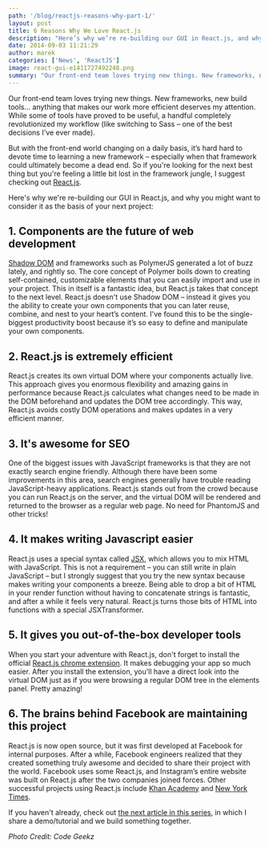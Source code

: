 ```yaml
---
path: '/blog/reactjs-reasons-why-part-1/'
layout: post
title: 6 Reasons Why We Love React.js
description: "Here’s why we’re re-building our GUI in React.js, and why you might want to consider it as the basis of your next project!"
date: 2014-09-03 11:21:29
author: marek
categories: ['News', 'ReactJS']
image: react-gui-e1411727492248.png
summary: "Our front-end team loves trying new things. New frameworks, new build tools… anything that makes our work more efficient deserves my attention. While some of tools have proved to be useful, a handful completely revolutionized my workflow (like switching to Sass – one of the best decisions I’ve ever made). But with the front-end world changing on a daily basis, it’s hard hard to devote time to learning a new framework – especially when that framework could ultimately become a dead end. So if you’re looking for the next best thing but you’re feeling a little bit lost in the framework jungle, I suggest checking out React.js. Here’s why we’re re-building our GUI in React.js, and why you might want to consider it as the basis of your next project"
---
```

Our front-end team loves trying new things. New frameworks, new build tools... anything that makes our work more efficient deserves my attention. While some of tools have proved to be useful, a handful completely revolutionized my workflow (like switching to Sass – one of the best decisions I've ever made).

But with the front-end world changing on a daily basis, it’s hard hard to devote time to learning a new framework – especially when that framework could ultimately become a dead end. So if you're looking for the next best thing but you're feeling a little bit lost in the framework jungle, I suggest checking out <a href="http://facebook.github.io/react/">React.js</a>.

Here's why we're re-building our GUI in React.js, and why you might want to consider it as the basis of your next project:
<h2>1. Components are the future of web development</h2>
<a href="http://www.polymer-project.org/platform/shadow-dom.html">Shadow DOM</a> and frameworks such as PolymerJS generated a lot of buzz lately, and rightly so. The core concept of Polymer boils down to creating self-contained, customizable elements that you can easily import and use in your project. This in itself is a fantastic idea, but React.js takes that concept to the next level. React.js doesn't use Shadow DOM – instead it gives you the ability to create your own components that you can later reuse, combine, and nest to your heart’s content. I've found this to be the single-biggest productivity boost because it’s so easy to define and manipulate your own components.
<h2>2. React.js is extremely efficient</h2>
React.js creates its own virtual DOM where your components actually live. This approach gives you enormous flexibility and amazing gains in performance because React.js calculates what changes need to be made in the DOM beforehand and updates the DOM tree accordingly. This way, React.js avoids costly DOM operations and makes updates in a very efficient manner.
<h2>3. It's awesome for SEO</h2>
One of the biggest issues with JavaScript frameworks is that they are not exactly search engine friendly. Although there have been some improvements in this area, search engines generally have trouble reading JavaScript-heavy applications. React.js stands out from the crowd because you can run React.js on the server, and the virtual DOM will be rendered and returned to the browser as a regular web page. No need for PhantomJS and other tricks!
<h2>4. It makes writing Javascript easier</h2>
React.js uses a special syntax called <a href="http://jsx.github.io/">JSX</a>, which allows you to mix HTML with JavaScript. This is not a requirement – you can still write in plain JavaScript – but I strongly suggest that you try the new syntax because makes writing your components a breeze. Being able to drop a bit of HTML in your render function without having to concatenate strings is fantastic, and after a while it feels very natural. React.js turns those bits of HTML into functions with a special JSXTransformer.
<h2>5. It gives you out-of-the-box developer tools</h2>
When you start your adventure with React.js, don't forget to install the official <a href="https://chrome.google.com/webstore/detail/react-developer-tools/fmkadmapgofadopljbjfkapdkoienihi">React.js chrome extension</a>. It makes debugging your app so much easier. After you install the extension, you'll have a direct look into the virtual DOM just as if you were browsing a regular DOM tree in the elements panel. Pretty amazing!
<h2>6. The brains behind Facebook are maintaining this project</h2>
React.js is now open source, but it was first developed at Facebook for internal purposes. After a while, Facebook engineers realized that they created something truly awesome and decided to share their project with the world. Facebook uses some React.js, and Instagram’s entire website was built on React.js after the two companies joined forces. Other successful projects using React.js include <a href="https://www.khanacademy.org/">Khan Academy</a> and <a href="http://www.nytimes.com">New York Times</a>.

If you haven't already, check out <a href="http://www.syncano.io/blog/getting-started-reactjs-tutorial/">the next article in this series</a>, in which I share a demo/tutorial and we build something together.

<em>Photo Credit: Code Geekz</em>